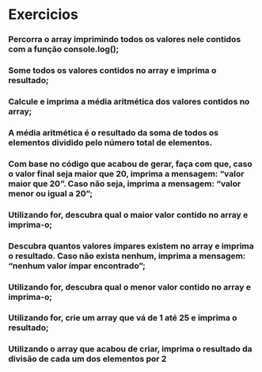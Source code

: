 # Exercicios

### Percorra o array imprimindo todos os valores nele contidos com a função console.log();

### Some todos os valores contidos no array e imprima o resultado;

### Calcule e imprima a média aritmética dos valores contidos no array;

### A média aritmética é o resultado da soma de todos os elementos dividido pelo número total de elementos.

### Com base no código que acabou de gerar, faça com que, caso o valor final seja maior que 20, imprima a mensagem: “valor maior que 20”. Caso não seja, imprima a mensagem: “valor menor ou igual a 20”;

### Utilizando for, descubra qual o maior valor contido no array e imprima-o;

### Descubra quantos valores ímpares existem no array e imprima o resultado. Caso não exista nenhum, imprima a mensagem: “nenhum valor ímpar encontrado”;

### Utilizando for, descubra qual o menor valor contido no array e imprima-o;

### Utilizando for, crie um array que vá de 1 até 25 e imprima o resultado;

### Utilizando o array que acabou de criar, imprima o resultado da divisão de cada um dos elementos por 2